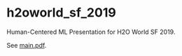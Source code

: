 # h2oworld_sf_2019
Human-Centered ML Presentation for H2O World SF 2019.

See [main.pdf](main.pdf).
